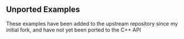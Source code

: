 ## Unported Examples

These examples have been added to the upstream repository since my initial fork, and have not yet been ported to the C++ API

